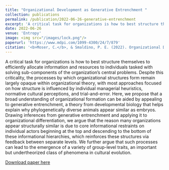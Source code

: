 ```yaml
---
title: "Organizational Development as Generative Entrenchment "
collection: publications
permalink: /publication/2022-06-26-generative-entrenchment
excerpt: 'A critical task for organizations is how to best structure themselves to efficiently allocate information and resources to individuals tasked with solving sub-components of the organization’s central problems. Despite this criticality, the processes by which organizational structures form remain largely opaque within organizational theory, with most approaches focused on how structure is influenced by individual managerial heuristics, normative cultural perceptions, and trial-and-error. Here, we propose that a broad understanding of organizational formation can be aided by appealing to generative entrenchment, a theory from developmental biology that helps explain why phylogenetically diverse animals appear similar as embryos. Drawing inferences from generative entrenchment and applying it to organizational differentiation, we argue that the reason many organizations appear structurally similar is due to core informational restraints on individual actors beginning at the top and descending to the bottom of these informational hierarchies, which reinforces these structures via feedback between separate levels. We further argue that such processes can lead to the emergence of a variety of group-level traits, an important but undertheorized class of phenomena in cultural evolution.'
date: 2022-06-26
venue: 'Entropy'
image: <img src="/images/lock.png"/>
paperurl: 'https://www.mdpi.com/1099-4300/24/7/879'
citation: '<b>Moser, C.</b>, & Smaldino, P. E. (2022). Organizational Development as Generative Entrenchment. <i>Entropy, 24</i>(7), 879.'
---
```

A critical task for organizations is how to best structure themselves to efficiently allocate information and resources to individuals tasked with solving sub-components of the organization’s central problems. Despite this criticality, the processes by which organizational structures form remain largely opaque within organizational theory, with most approaches focused on how structure is influenced by individual managerial heuristics, normative cultural perceptions, and trial-and-error. Here, we propose that a broad understanding of organizational formation can be aided by appealing to generative entrenchment, a theory from developmental biology that helps explain why phylogenetically diverse animals appear similar as embryos. Drawing inferences from generative entrenchment and applying it to organizational differentiation, we argue that the reason many organizations appear structurally similar is due to core informational restraints on individual actors beginning at the top and descending to the bottom of these informational hierarchies, which reinforces these structures via feedback between separate levels. We further argue that such processes can lead to the emergence of a variety of group-level traits, an important but undertheorized class of phenomena in cultural evolution.

[Download paper here](http://culturologies.co/files/OrganizationalGE.pdf)